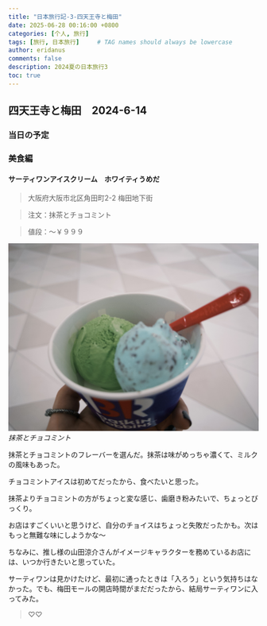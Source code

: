 ```yaml
---
title: "日本旅行記-3-四天王寺と梅田"
date: 2025-06-28 00:16:00 +0800
categories: [个人, 旅行]
tags: [旅行, 日本旅行]     # TAG names should always be lowercase
author: eridanus
comments: false
description: 2024夏の日本旅行3
toc: true
---
```


## 四天王寺と梅田　2024-6-14

### 当日の予定

### 美食編

#### **サーティワンアイスクリーム　ホワイティうめだ**

> 大阪府大阪市北区角田町2-2 梅田地下街

> 注文：抹茶とチョコミント

> 値段：〜￥９９９

![](/assets/img/post_img/2025-06-27/fxn%202024-06-14%20103705.366.JPG)
_抹茶とチョコミント_

抹茶とチョコミントのフレーバーを選んだ。抹茶は味がめっちゃ濃くて、ミルクの風味もあった。

チョコミントアイスは初めてだったから、食べたいと思った。

抹茶よりチョコミントの方がちょっと変な感じ、歯磨き粉みたいで、ちょっとびっくり。

お店はすごくいいと思うけど、自分のチョイスはちょっと失敗だったかも。次はもっと無難な味にしようかな〜

ちなみに、推し様の山田涼介さんがイメージキャラクターを務めているお店には、いつか行きたいと思っていた。

サーティワンは見かけたけど、最初に通ったときは「入ろう」という気持ちはなかった。でも、梅田モールの開店時間がまだだったから、結局サーティワンに入ってみた。

> ♡♡
